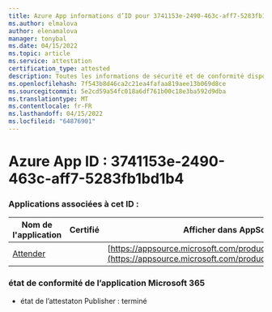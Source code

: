 ```yaml
---
title: Azure App informations d’ID pour 3741153e-2490-463c-aff7-5283fb1bd1b4
ms.author: elmalova
author: elenamalova
manager: tonybal
ms.date: 04/15/2022
ms.topic: article
ms.service: attestation
certification_type: attested
description: Toutes les informations de sécurité et de conformité disponibles pour 3741153e-2490-463c-aff7-5283fb1bd1b4.
ms.openlocfilehash: 7f543b8d46ca2c21ea4fafaa819aee13b069d8ce
ms.sourcegitcommit: 5e2cd59a54fc018a6df761b00c18e3ba592d9dba
ms.translationtype: MT
ms.contentlocale: fr-FR
ms.lasthandoff: 04/15/2022
ms.locfileid: "64876901"
---
```

# <a name="azure-app-id-3741153e-2490-463c-aff7-5283fb1bd1b4"></a>Azure App ID : 3741153e-2490-463c-aff7-5283fb1bd1b4


### <a name="apps-associated-with-this-id"></a>Applications associées à cet ID :
| **Nom de l'application** | **Certifié** | **Afficher dans AppSource** |
|--------------|---------------|-----------------------|
| [Attender](../forward/WA200003856.md) |  | [https://appsource.microsoft.com/product/office/WA200003856](https://appsource.microsoft.com/product/office/WA200003856) |

### <a name="microsoft-365-app-compliance-status"></a>état de conformité de l’application Microsoft 365
- état de l’attestaton Publisher : terminé
